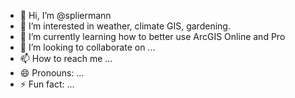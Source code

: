- 👋 Hi, I’m @spliermann
- 👀 I’m interested in weather, climate GIS, gardening.
- 🌱 I’m currently learning how to better use ArcGIS Online and Pro
- 💞️ I’m looking to collaborate on ...
- 📫 How to reach me ...
- 😄 Pronouns: ...
- ⚡ Fun fact: ...

<!---
spliermann/spliermann is a ✨ special ✨ repository because its `README.md` (this file) appears on your GitHub profile.
You can click the Preview link to take a look at your changes.
--->
